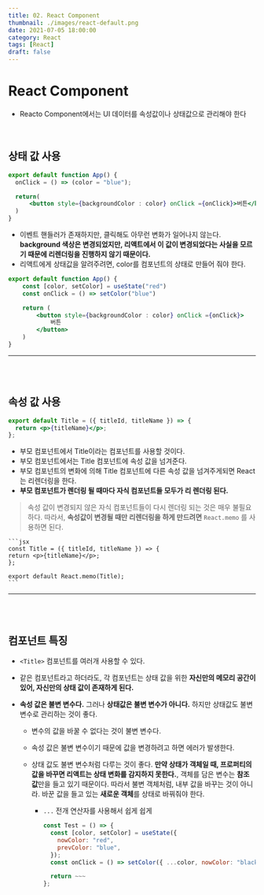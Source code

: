 ```yaml
---
title: 02. React Component
thumbnail: ./images/react-default.png
date: 2021-07-05 18:00:00
category: React
tags: [React]
draft: false
---
```


# React Component

- Reacto Component에서는 UI 데이터를 속성값이나 상태값으로 관리해야 한다

<br>

## 상태 값 사용

```jsx
export default function App() {
  onClick = () => (color = "blue");

  return(
      <button style={backgroundColor : color} onClick ={onClick}>버튼</button>
  )
}
```

- 이벤트 핸들러가 존재하지만, 클릭해도 아무런 변화가 일어나지 않는다. **background 색상은 변경되었지만, 리액트에서 이 값이 변경되었다는 사실을 모르기 때문에 리렌더링을 진행하지 않기 때문이다.**
- 리액트에게 상태값을 알려주려면, color를 컴포넌트의 상태로 만들어 줘야 한다.

```jsx
export default function App() {
    const [color, setColor] = useState("red")
    const onClick = () => setColor("blue")

    return (
        <button style={backgroundColor : color} onClick ={onClick}>
            버튼
        </button>
    )
}
```

<hr>
<br>
<br>

## 속성 값 사용

```jsx
export default Title = ({ titleId, titleName }) => {
  return <p>{titleName}</p>;
};
```

- 부모 컴포넌트에서 Title이라는 컴포넌트를 사용할 것이다.
- 부모 컴포넌트에서는 Title 컴포넌트에 속성 값을 넘겨준다.
- 부모 컴포넌트의 변화에 의해 Title 컴포넌트에 다른 속성 값을 넘겨주게되면 React는 리렌더링을 한다.
- **부모 컴포넌트가 렌더링 될 때마다 자식 컴포넌트들 모두가 리 렌더링 된다.**

> 속성 값이 변경되지 않은 자식 컴포넌트들이 다시 렌더링 되는 것은 매우 불필요하다. 따라서, **속성값이 변경될 때만 리렌더링을 하게 만드려면** `React.memo` 를 사용하면 된다.

    ```jsx
    const Title = ({ titleId, titleName }) => {
    return <p>{titleName}</p>;
    };

    export default React.memo(Title);
    ```

<hr>
<br>
<br>

## 컴포넌트 특징

- `<Title>` 컴포넌트를 여러개 사용할 수 있다.
- 같은 컴포넌트라고 하더라도, 각 컴포넌트는 상태 값을 위한 **자신만의 메모리 공간이 있어, 자신만의 상태 값이 존재하게 된다.**
- **속성 값은 불변 변수다.** 그러나 **상태값은 불변 변수가 아니다.** 하지만 상태값도 불변변수로 관리하는 것이 좋다.

  - 변수의 값을 바꿀 수 없다는 것이 불변 변수다.
  - 속성 값은 불변 변수이기 때문에 값을 변경하려고 하면 에러가 발생한다.
  - 상태 값도 불변 변수처럼 다루는 것이 좋다. **만약 상태가 객체일 때, 프로퍼티의 값을 바꾸면 리액트는 상태 변화를 감지하지 못한다.**, 객체를 담은 변수는 **참조 값**만을 들고 있기 때문이다. 따라서 불변 객체처럼, 내부 값을 바꾸는 것이 아니라. 바꾼 값을 들고 있는 **새로운 객체**를 상태로 바꿔줘야 한다.

    - `...` 전개 연산자를 사용해서 쉽게 쉽게

      ```jsx
      const Test = () => {
        const [color, setColor] = useState({
          nowColor: "red",
          prevColor: "blue",
        });
        const onClick = () => setColor({ ...color, nowColor: "black" });

        return ~~~
      };
      ```

